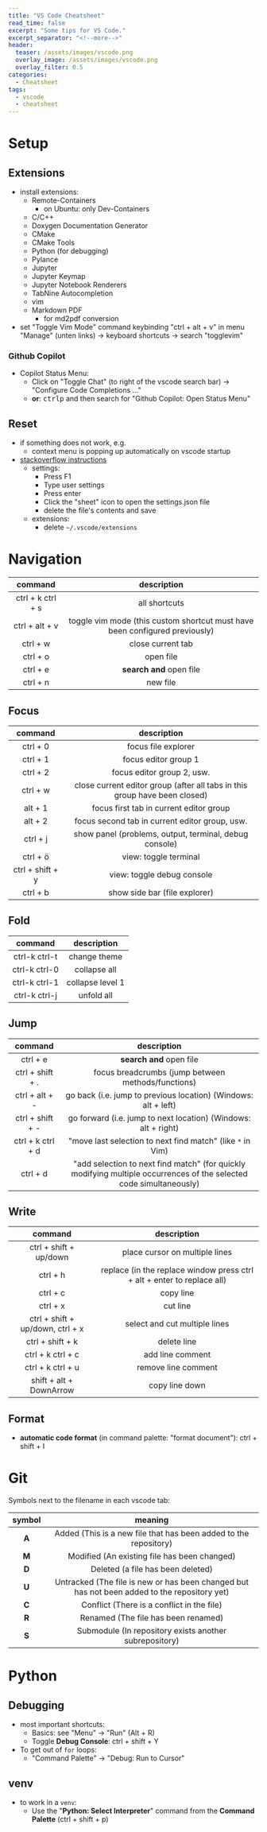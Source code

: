 ```yaml
---
title: "VS Code Cheatsheet"
read_time: false
excerpt: "Some tips for VS Code."
excerpt_separator: "<!--more-->"
header:
  teaser: /assets/images/vscode.png
  overlay_image: /assets/images/vscode.png
  overlay_filter: 0.5
categories:
  - Cheatsheet
tags:
  - vscode
  - cheatsheet
---
```


# Setup

## Extensions

- install extensions:
  - Remote-Containers
    - on Ubuntu: only Dev-Containers
  - C/C++
  - Doxygen Documentation Generator
  - CMake
  - CMake Tools
  - Python (for debugging)
  - Pylance
  - Jupyter
  - Jupyter Keymap
  - Jupyter Notebook Renderers
  - TabNine Autocompletion
  - vim
  - Markdown PDF
    - for md2pdf conversion
- set "Toggle Vim Mode" command keybinding "ctrl + alt + v" in menu "Manage" (unten links) -> keyboard shortcuts -> search "togglevim"

### Github Copilot

- Copilot Status Menu:
  - Click on "Toggle Chat" (to right of the vscode search bar) &rarr; "Configure Code Completions ..."
  - **or**: <kbd>ctrl</kbd><kbd>p</kbd> and then search for "Github Copilot: Open Status Menu"

## Reset

- if something does not work, e.g.
  - context menu is popping up automatically on vscode startup
- [stackoverflow instructions](https://stackoverflow.com/a/36109176)
  - settings:
    - Press F1
    - Type user settings
    - Press enter
    - Click the "sheet" icon to open the settings.json file
    - delete the file's contents and save
  - extensions:
    - delete `~/.vscode/extensions`

# Navigation

|      command      |                                 description                                 |
| :---------------: | :-------------------------------------------------------------------------: |
| ctrl + k ctrl + s |                                all shortcuts                                |
|  ctrl + alt + v   | toggle vim mode (this custom shortcut must have been configured previously) |
|     ctrl + w      |                              close current tab                              |
|     ctrl + o      |                                  open file                                  |
|     ctrl + e      |                          **search and** open file                           |
|     ctrl + n      |                                  new file                                   |

## Focus

|     command      |                                description                                 |
| :--------------: | :------------------------------------------------------------------------: |
|     ctrl + 0     |                            focus file explorer                             |
|     ctrl + 1     |                            focus editor group 1                            |
|     ctrl + 2     |                         focus editor group 2, usw.                         |
|     ctrl + w     | close current editor group (after all tabs in this group have been closed) |
|     alt + 1      |                  focus first tab in current editor group                   |
|     alt + 2      |               focus second tab in current editor group, usw.               |
|     ctrl + j     |           show panel (problems, output, terminal, debug console)           |
|     ctrl + ö     |                           view: toggle terminal                            |
| ctrl + shift + y |                         view: toggle debug console                         |
|     ctrl + b     |                       show side bar (file explorer)                        |

## Fold

|    command    |   description    |
| :-----------: | :--------------: |
| ctrl-k ctrl-t |   change theme   |
| ctrl-k ctrl-0 |   collapse all   |
| ctrl-k ctrl-1 | collapse level 1 |
| ctrl-k ctrl-j |    unfold all    |

## Jump

|      command      |                                                     description                                                     |
| :---------------: | :-----------------------------------------------------------------------------------------------------------------: |
|     ctrl + e      |                                              **search and** open file                                               |
| ctrl + shift + .  |                                 focus breadcrumbs (jump between methods/functions)                                  |
|  ctrl + alt + -   |                           go back (i.e. jump to previous location) (Windows: alt + left)                            |
| ctrl + shift + -  |                           go forward (i.e. jump to next location) (Windows: alt + right)                            |
| ctrl + k ctrl + d |                             "move last selection to next find match" (like `*` in Vim)                              |
|     ctrl + d      | "add selection to next find match" (for quickly modifying multiple occurrences of the selected code simultaneously) |

## Write

|             command              |                               description                               |
| :------------------------------: | :---------------------------------------------------------------------: |
|      ctrl + shift + up/down      |                     place cursor on multiple lines                      |
|             ctrl + h             | replace (in the replace window press ctrl + alt + enter to replace all) |
|             ctrl + c             |                                copy line                                |
|             ctrl + x             |                                cut line                                 |
| ctrl + shift + up/down, ctrl + x |                      select and cut multiple lines                      |
|         ctrl + shift + k         |                               delete line                               |
|        ctrl + k ctrl + c         |                            add line comment                             |
|        ctrl + k ctrl + u         |                           remove line comment                           |
|     shift + alt + DownArrow      |                             copy line down                              |

## Format

- **automatic code format** (in command palette: "format document"): ctrl + shift + I

# Git

Symbols next to the filename in each vscode tab:

| symbol |                                           meaning                                            |
| :----: | :------------------------------------------------------------------------------------------: |
| **A**  |               Added (This is a new file that has been added to the repository)               |
| **M**  |                         Modified (An existing file has been changed)                         |
| **D**  |                              Deleted (a file has been deleted)                               |
| **U**  | Untracked (The file is new or has been changed but has not been added to the repository yet) |
| **C**  |                          Conflict (There is a conflict in the file)                          |
| **R**  |                             Renamed (The file has been renamed)                              |
| **S**  |                    Submodule (In repository exists another subrepository)                    |

# Python

## Debugging

- most important shortcuts:
  - Basics: see "Menu" &rarr; "Run" (Alt + R)
  - Toggle **Debug Console**: ctrl + shift + Y
- To get out of `for` loops:
  - "Command Palette" &rarr; "Debug: Run to Cursor"

## venv

- to work in a `venv`:
  - Use the "**Python: Select Interpreter**" command from the **Command Palette** (ctrl + shift + p)
